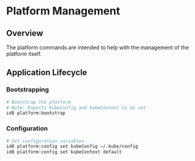 # Platform Management

## Overview

The platform commands are intended to help with the management of the platform
itself.

## Application Lifecycle

### Bootstrapping

```bash
# Bootstrap the platform
# Note: Expects kubeConfig and kubeContext to be set
id8 platform:bootstrap
```

### Configuration

```bash
# Set configuration variables
id8 platform:config set kubeConfig ~/.kube/config
id8 platform:config set kubeContext default
```
